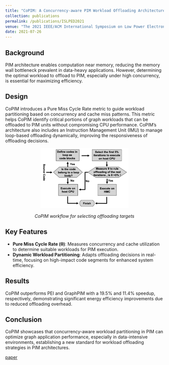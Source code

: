 ```yaml
---
title: "CoPIM: A Concurrency-aware PIM Workload Offloading Architecture for Graph Applications"
collection: publications
permalink: /publications/ISLPED2021
venue: "The 2021 IEEE/ACM International Symposium on Low Power Electronics and Design (ISLPED 2021)"
date: 2021-07-26
---
```



## Background

PIM architecture enables computation near memory, reducing the memory wall bottleneck prevalent in data-heavy applications. However, determining the optimal workload to offload to PIM, especially under high concurrency, is essential for maximizing efficiency.

## Design

CoPIM introduces a Pure Miss Cycle Rate metric to guide workload partitioning based on concurrency and cache miss patterns. This metric helps CoPIM identify critical portions of graph workloads that can be offloaded to PIM units without compromising CPU performance. CoPIM’s architecture also includes an Instruction Management Unit (IMU) to manage loop-based offloading dynamically, improving the responsiveness of offloading decisions.

<div style="text-align: center;">
    <img src="../files/ISLPED2021/CoPIM_flow.png" alt="CoPIM workflow for selecting offloading targets" width="55%">
    <p><em>CoPIM workflow for selecting offloading targets</em></p>
</div>

## Key Features

- **Pure Miss Cycle Rate (θ)**: Measures concurrency and cache utilization to determine suitable workloads for PIM execution.
- **Dynamic Workload Partitioning**: Adapts offloading decisions in real-time, focusing on high-impact code segments for enhanced system efficiency.

## Results

CoPIM outperforms PEI and GraphPIM with a 19.5% and 11.4% speedup, respectively, demonstrating significant energy efficiency improvements due to reduced offloading overhead.

## Conclusion

CoPIM showcases that concurrency-aware workload partitioning in PIM can optimize graph application performance, especially in data-intensive environments, establishing a new standard for workload offloading strategies in PIM architectures.


[paper](../files/ISLPED2021/CoPIM_paper.pdf)
